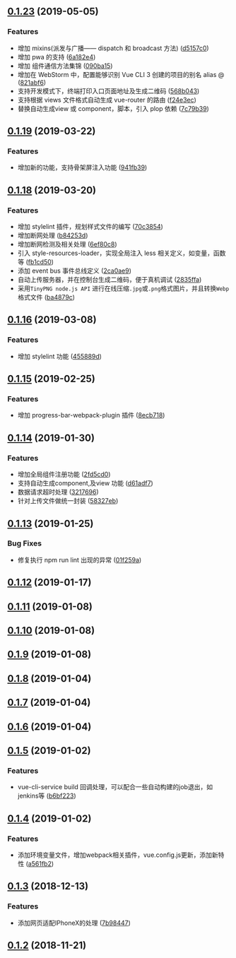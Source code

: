 <a name="0.1.23"></a>
## [0.1.23](https://github.com/cklwblove/vue-cli3-template/compare/v0.1.19...v0.1.23) (2019-05-05)


### Features

* 增加 mixins(派发与广播—— dispatch 和 broadcast 方法) ([d5157c0](https://github.com/cklwblove/vue-cli3-template/commit/d5157c0))
* 增加 pwa 的支持 ([6a182e4](https://github.com/cklwblove/vue-cli3-template/commit/6a182e4))
* 增加 组件通信方法集锦 ([090ba15](https://github.com/cklwblove/vue-cli3-template/commit/090ba15))
* 增加在 WebStorm 中，配置能够识别 Vue CLI 3 创建的项目的别名 alias @ ([821abf6](https://github.com/cklwblove/vue-cli3-template/commit/821abf6))
* 支持开发模式下，终端打印入口页面地址及生成二维码 ([568b043](https://github.com/cklwblove/vue-cli3-template/commit/568b043))
* 支持根据 views 文件格式自动生成 vue-router 的路由 ([f24e3ec](https://github.com/cklwblove/vue-cli3-template/commit/f24e3ec))
* 替换自动生成view 或 component，脚本，引入 plop 依赖 ([7c79b39](https://github.com/cklwblove/vue-cli3-template/commit/7c79b39))



<a name="0.1.19"></a>
## [0.1.19](https://github.com/cklwblove/vue-cli3-template/compare/v0.1.18...v0.1.19) (2019-03-22)


### Features

* 增加新的功能，支持骨架屏注入功能 ([941fb39](https://github.com/cklwblove/vue-cli3-template/commit/941fb39))



<a name="0.1.18"></a>
## [0.1.18](https://github.com/cklwblove/vue-cli3-template/compare/v0.1.17...v0.1.18) (2019-03-20)


### Features

* 增加 stylelint 插件，规划样式文件的编写 ([70c3854](https://github.com/cklwblove/vue-cli3-template/commit/70c3854))
* 增加断网处理 ([b84253d](https://github.com/cklwblove/vue-cli3-template/commit/b84253d))
* 增加断网检测及相关处理 ([6ef80c8](https://github.com/cklwblove/vue-cli3-template/commit/6ef80c8))
* 引入 style-resources-loader，实现全局注入 less 相关定义，如变量，函数等 ([fb1cd50](https://github.com/cklwblove/vue-cli3-template/commit/fb1cd50))
* 添加 event bus 事件总线定义 ([2ca0ae9](https://github.com/cklwblove/vue-cli3-template/commit/2ca0ae9))
* 自动上传服务器，并在控制台生成二维码，便于真机调试 ([2835ffa](https://github.com/cklwblove/vue-cli3-template/commit/2835ffa))
* 采用`TinyPNG node.js API` 进行在线压缩`.jpg`或`.png`格式图片，并且转换`Webp`格式文件 ([ba4879c](https://github.com/cklwblove/vue-cli3-template/commit/ba4879c))



<a name="0.1.16"></a>
## [0.1.16](https://github.com/cklwblove/vue-cli3-template/compare/v0.1.15...v0.1.16) (2019-03-08)


### Features

* 增加 stylelint 功能 ([455889d](https://github.com/cklwblove/vue-cli3-template/commit/455889d))



<a name="0.1.15"></a>
## [0.1.15](https://github.com/cklwblove/vue-cli3-template/compare/v0.1.14...v0.1.15) (2019-02-25)


### Features

* 增加 progress-bar-webpack-plugin 插件 ([8ecb718](https://github.com/cklwblove/vue-cli3-template/commit/8ecb718))



<a name="0.1.14"></a>
## [0.1.14](https://github.com/cklwblove/vue-cli3-template/compare/v0.1.13...v0.1.14) (2019-01-30)


### Features

* 增加全局组件注册功能 ([2fd5cd0](https://github.com/cklwblove/vue-cli3-template/commit/2fd5cd0))
* 支持自动生成component,及view 功能 ([d61adf7](https://github.com/cklwblove/vue-cli3-template/commit/d61adf7))
* 数据请求超时处理 ([3217696](https://github.com/cklwblove/vue-cli3-template/commit/3217696))
* 针对上传文件做统一封装 ([58327eb](https://github.com/cklwblove/vue-cli3-template/commit/58327eb))



<a name="0.1.13"></a>
## [0.1.13](https://github.com/cklwblove/vue-cli3-template/compare/v0.1.12...v0.1.13) (2019-01-25)


### Bug Fixes

* 修复执行 npm run lint 出现的异常 ([01f259a](https://github.com/cklwblove/vue-cli3-template/commit/01f259a))



<a name="0.1.12"></a>
## [0.1.12](https://github.com/cklwblove/vue-cli3-template/compare/v0.1.11...v0.1.12) (2019-01-17)



<a name="0.1.11"></a>
## [0.1.11](https://github.com/cklwblove/vue-cli3-template/compare/v0.1.10...v0.1.11) (2019-01-08)



<a name="0.1.10"></a>
## [0.1.10](https://github.com/cklwblove/vue-cli3-template/compare/v0.1.9...v0.1.10) (2019-01-08)



<a name="0.1.9"></a>
## [0.1.9](https://github.com/cklwblove/vue-cli3-template/compare/v0.1.8...v0.1.9) (2019-01-08)



<a name="0.1.8"></a>
## [0.1.8](https://github.com/cklwblove/vue-cli3-template/compare/v0.1.7...v0.1.8) (2019-01-04)



<a name="0.1.7"></a>
## [0.1.7](https://github.com/cklwblove/vue-cli3-template/compare/v0.1.6...v0.1.7) (2019-01-04)



<a name="0.1.6"></a>
## [0.1.6](https://github.com/cklwblove/vue-cli3-template/compare/v0.1.5...v0.1.6) (2019-01-04)



<a name="0.1.5"></a>
## [0.1.5](https://github.com/cklwblove/vue-cli3-template/compare/v0.1.4...v0.1.5) (2019-01-02)


### Features

* vue-cli-service build 回调处理，可以配合一些自动构建的job退出，如jenkins等 ([b6bf223](https://github.com/cklwblove/vue-cli3-template/commit/b6bf223))



<a name="0.1.4"></a>
## [0.1.4](https://github.com/cklwblove/vue-cli3-template/compare/v0.1.3...v0.1.4) (2019-01-02)


### Features

* 添加环境变量文件，增加webpack相关插件，vue.config.js更新，添加新特性 ([a561fb2](https://github.com/cklwblove/vue-cli3-template/commit/a561fb2))



<a name="0.1.3"></a>
## [0.1.3](https://github.com/cklwblove/vue-cli3-template/compare/v0.1.2...v0.1.3) (2018-12-13)


### Features

* 添加网页适配IPhoneX的处理 ([7b98447](https://github.com/cklwblove/vue-cli3-template/commit/7b98447))



<a name="0.1.2"></a>
## [0.1.2](https://github.com/cklwblove/vue-cli3-template/compare/v0.1.1...v0.1.2) (2018-11-21)



